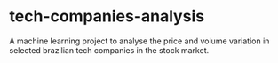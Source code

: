 # tech-companies-analysis
A machine learning project to analyse the price and volume variation in selected brazilian tech companies in the stock market.
